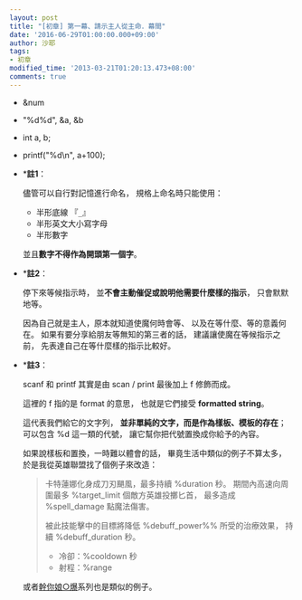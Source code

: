 ```yaml
---
layout: post
title: "[初章] 第一幕、請示主人從主命．幕間"
date: '2016-06-29T01:00:00.000+09:00'
author: 沙耶
tags:
- 初章
modified_time: '2013-03-21T01:20:13.473+08:00'
comments: true
---
```


- &num
- "%d%d", &a, &b
- int a, b;
- printf("%d\n", a+100);



- *<a name="c1"></a>**註1**：

	儘管可以自行對記憶進行命名，
	規格上命名時只能使用：
	
	- 半形底線 『`_`』
	- 半形英文大小寫字母
	- 半形數字
	
	並且**數字不得作為開頭第一個字**。

- *<a name="c2"></a>**註2**：

	停下來等候指示時，
	並**不會主動催促或說明他需要什麼樣的指示**，
	只會默默地等。

	因為自己就是主人，原本就知道使魔何時會等、
	以及在等什麼、等的意義何在。
	如果有要分享給朋友等無知的第三者的話，
	建議讓使魔在等候指示之前，
	先表達自己在等什麼樣的指示比較好。

- *<a name="c3"></a>**註3**：

	scanf 和 printf 其實是由 scan / print
	最後加上 f 修飾而成。
	
	這裡的 f 指的是 format 的意思，
	也就是它們接受 **formatted string**。
	
	這代表我們給它的文字列，
	**並非單純的文字，而是作為樣板、模板的存在**；
	可以包含 %d 這一類的代號，
	讓它幫你把代號置換成你給予的內容。
	
	如果說樣板和置換，一時難以體會的話，
	畢竟生活中類似的例子不算太多，
	於是我從英雄聯盟找了個例子來改造：
	
	> 卡特蓮娜化身成刀刃颶風，最多持續 %duration 秒。
	> 期間內高速向周圍最多 %target_limit 個敵方英雄投擲匕首，
	> 最多造成 %spell_damage 點魔法傷害。
	> 
	> 被此技能擊中的目標將降低 %debuff_power%% 所受的治療效果，
	> 持續 %debuff_duration 秒。
	> 
	> - 冷卻：%cooldown 秒
	> - 射程：%range
	
	或者[幹你娘○爆](https://www.ptt.cc/bbs/joke/M.1452497414.A.08F.html)系列也是類似的例子。
